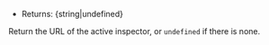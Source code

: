 
* Returns: {string|undefined}

Return the URL of the active inspector, or `undefined` if there is none.


